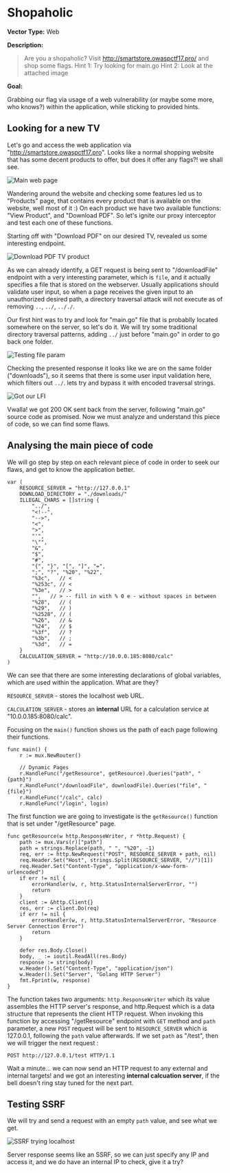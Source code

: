 # Shopaholic
**Vector Type:** Web

**Description:** 

> Are you a shopaholic?
> Visit http://smartstore.owaspctf17.pro/ and shop some flags.
> Hint 1: Try looking for main.go
> Hint 2: Look at the attached image 

**Goal:** 

Grabbing our flag via usage of a web vulnerability (or maybe some more, who knows?) within the application, while sticking to provided hints.

## Looking for a new TV

Let's go and access the web application via "http://smartstore.owaspctf17.pro". Looks like a normal shopping website that has some decent products to offer, but does it offer any flags?! we shall see.

![Main web page](https://gyazo.com/36061c4b9a79de80a91e61c365ae4934.png)

Wandering around the website and checking some features led us to "Products" page, that contains every product that is available on the website, well most of it :)
On each product we have two available functions: "View Product", and "Download PDF". So let's ignite our proxy interceptor and test each one of these functions.

Starting off with "Download PDF" on our desired TV, revealed us some interesting endpoint. 

![Download PDF TV product](https://gyazo.com/128fd40b03d94ce50ebd7c402f987016.png)

As we can already identify, a GET request is being sent to "/downloadFile" endpoint with a very interesting parameter, which is `file`, and it actually specifies a file that is stored on the webserver. Usually applications should validate user input, so when a page receives the given input to an unauthorized desired path, a directory traversal attack will not execute as of removing `..`, `../`, `.././`. 

Our first hint was to try and look for "main.go" file that is probablly located somewhere on the server, so let's do it.
We will try some traditional directory traversal patterns, adding `../` just before "main.go" in order to go back one folder.

![Testing file param](https://gyazo.com/43079f57389c26f370a0f7e339b7e813.png)

Checking the presented response it looks like we are on the same folder ("downloads"), so it seems that there is some user input validation here, which filters out `../`. lets try and bypass it with encoded traversal strings.

![Got our LFI](https://gyazo.com/c0fa593feec6e2c9eea6a9ee1f182c2a.png)

Vwalla! we got 200 OK sent back from the server, following "main.go" source code as promised. Now we must analyze and understand this piece of code, so we can find some flaws.

## Analysing the main piece of code

We will go step by step on each relevant piece of code in order to seek our flaws, and get to know the application better.

```
var (
	RESOURCE_SERVER = "http://127.0.0.1"
	DOWNLOAD_DIRECTORY = "./downloads/"
	ILLEGAL_CHARS = []string {
		"../",
		"<!--",
		"-->",
		"<",
		">",
		"'",
		"\"",
		"&",
		"$",
		"#",
		"{", "}", "[", "]", "=",
		";", "?", "%20", "%22",
		"%3c",   // <
		"%253c", // <
		"%3e",   // >
		"",   // > -- fill in with % 0 e - without spaces in between
		"%28",   // (
		"%29",   // )
		"%2528", // (
		"%26",   // &
		"%24",   // $
		"%3f",   // ?
		"%3b",   // ;
		"%3d",   // =
	}
	CALCULATION_SERVER = "http://10.0.0.185:8080/calc"
)
```

We can see that there are some interesting declarations of global variables, which are used within the application. What are they?

`RESOURCE_SERVER` - stores the localhost web URL.

`CALCULATION_SERVER` - stores an **internal** URL for a calculation service at "10.0.0.185:8080/calc".

Focusing on the `main()` function shows us the path of each page following their functions.

```
func main() {
	r := mux.NewRouter()

	// Dynamic Pages
	r.HandleFunc("/getResource", getResource).Queries("path", "{path}")
	r.HandleFunc("/downloadFile", downloadFile).Queries("file", "{file}")
	r.HandleFunc("/calc", calc)
	r.HandleFunc("/login", login)
```

The first function we are going to investigate is the `getResource()` function that is set under "/getResource" page.

```
func getResource(w http.ResponseWriter, r *http.Request) {
	path := mux.Vars(r)["path"]
	path = strings.Replace(path, " ", "%20", -1)
	req, err := http.NewRequest("POST", RESOURCE_SERVER + path, nil)
	req.Header.Set("Host", strings.Split(RESOURCE_SERVER, "//")[1])
	req.Header.Set("Content-Type", "application/x-www-form-urlencoded")
	if err != nil {
		errorHandler(w, r, http.StatusInternalServerError, "")
		return
	}
	client := &http.Client{}
	res, err := client.Do(req)
	if err != nil {
		errorHandler(w, r, http.StatusInternalServerError, "Resource Server Connection Error")
		return
	}

	defer res.Body.Close()
	body, _ := ioutil.ReadAll(res.Body)
	response := string(body)
	w.Header().Set("Content-Type", "application/json")
	w.Header().Set("Server", "Golang HTTP Server")
	fmt.Fprint(w, response)
}
```

The function takes two arguments: `http.ResponseWriter` which its value assembles the HTTP server's response, and http.Request which is a data structure that represents the client HTTP request. When invoking this function by accessing "/getResource" endpoint with `GET` method and `path` parameter, a new `POST` request will be sent to `RESOURCE_SERVER` which is 127.0.0.1, following the `path` value afterwards. If we set `path` as "/test", then we will trigger the next request : 

```
POST http://127.0.0.1/test HTTP/1.1
```

Wait a minute... we can now send an HTTP request to any external and internal targets! and we got an interesting **internal calcuation server**, if the bell doesn't ring stay tuned for the next part.

## Testing SSRF

We will try and send a request with an empty `path` value, and see what we get.

![SSRF trying localhost](https://gyazo.com/c01f284672f9277be6bed89dc585b0ad.png)

Server response seems like an SSRF, so we can just specify any IP and access it, and we do have an internal IP to check, give it a try? 






